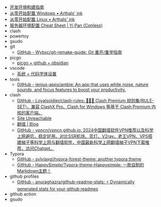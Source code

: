 - [开发环境构建指南](https://wangloo.github.io/posts/tools/dev_env/) 
- [从零开始配置 Windows • Arthals' ink](https://arthals.ink/blog/initialize-windows) 
- [从零开始配置 Linux • Arthals' ink](https://arthals.ink/blog/initialize-linux) 
- [服务器环境配置 Cheat Sheet | Yi Pan (Conless)](https://conless.dev/blog/2024/server-cheatsheet/) 
- clash 
- powertoy 
- gsudo 
- git 
	- [GitHub - Wybxc/git-remake-guide: Git 重开/重学指南](https://github.com/Wybxc/git-remake-guide) 
- picgo 
	- [picgo + github + obsidian](https://blog.csdn.net/m0_73255659/article/details/138232206) 
- vscode
	- [系统 + 代码字体设置](https://blog.csdn.net/m0_46491549/article/details/134024757)
- tools
	- [GitHub - jenius-apps/ambie: An app that uses white noise, nature sounds, and focus features to boost your productivity.](https://github.com/jenius-apps/ambie) 
- clash 
	- [GitHub - Loyalsoldier/clash-rules: 🦄️🎃👻 Clash Premium 规则集(RULE-SET)，兼容 ClashX Pro、Clash for Windows 等基于 Clash Premium 内核的客户端。](https://github.com/Loyalsoldier/clash-rules) 
	- [Site Unreachable](https://docs.gtk.pw/) 
	- [翻墙 | Blog](https://www.zizheng.life/article/bcea86ad-c006-462c-b56e-8cf84d14e4ba)
	- [GitHub - vpncn/vpncn.github.io: 2024中国翻墙软件VPN推荐以及科学上网避坑，稳定好用。对比SSR机场、蓝灯、V2ray、老王VPN、VPS搭建梯子等科学上网与翻墙软件，中国最新科学上网翻墙梯子VPN下载推荐，访问Chatgpt。](https://github.com/vpncn/vpncn.github.io) 
- Typora 
	- [GitHub - sylviaxgj/typora-forest-theme: another typora theme](https://github.com/sylviaxgj/typora-forest-theme)
	- [GitHub - HappySimple/Typora-theme-Happysimple: 一款自制的Markdown主题！](https://github.com/HappySimple/Typora-theme-Happysimple)
- github profiles 
	- [GitHub - anuraghazra/github-readme-stats: :zap: Dynamically generated stats for your github readmes](https://github.com/anuraghazra/github-readme-stats) 
- github action 
- gsudo
